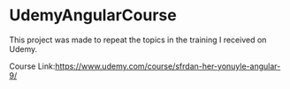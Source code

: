 # UdemyAngularCourse

This project was made to repeat the topics in the training I received on Udemy. 

Course Link:https://www.udemy.com/course/sfrdan-her-yonuyle-angular-9/
